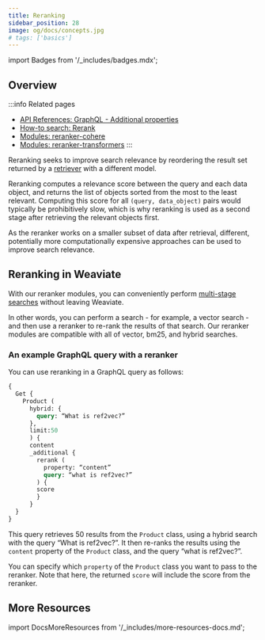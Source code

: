 ```yaml
---
title: Reranking
sidebar_position: 28
image: og/docs/concepts.jpg
# tags: ['basics']
---
```

import Badges from '/_includes/badges.mdx';

<Badges/>

## Overview

:::info Related pages
- [API References: GraphQL - Additional properties](../api/graphql/additional-properties.md#rerank)
- [How-to search: Rerank](../search/rerank.md)
- [Modules: reranker-cohere](../modules/retriever-vectorizer-modules/reranker-cohere.md)
- [Modules: reranker-transformers](../modules/retriever-vectorizer-modules/reranker-transformers.md)
:::

Reranking seeks to improve search relevance by reordering the result set returned by a [retriever](../modules/retriever-vectorizer-modules/index.md) with a different model.

Reranking computes a relevance score between the query and each data object, and returns the list of objects sorted from the most to the least relevant. Computing this score for all `(query, data_object)` pairs would typically be prohibitively slow, which is why reranking is used as a second stage after retrieving the relevant objects first.

As the reranker works on a smaller subset of data after retrieval, different, potentially more computationally expensive approaches can be used to improve search relevance.

## Reranking in Weaviate

With our reranker modules, you can conveniently perform [multi-stage searches](/blog/cross-encoders-as-reranker) without leaving Weaviate.

In other words, you can perform a search - for example, a vector search - and then use a reranker to re-rank the results of that search. Our reranker modules are compatible with all of vector, bm25, and hybrid searches.

### An example GraphQL query with a reranker

You can use reranking in a GraphQL query as follows:

```graphql
{
  Get {
    Product (
      hybrid: {
        query: “What is ref2vec?”
      },
      limit:50
      ) {
      content
      _additional {
        rerank (
          property: “content”
          query: “what is ref2vec?”
        ) {
        score
        }
      }
  }
}
```

This query retrieves 50 results from the `Product` class, using a hybrid search with the query “What is ref2vec?”. It then re-ranks the results using the `content` property of the `Product` class, and the query “what is ref2vec?”.

You can specify which `property` of the `Product` class you want to pass to the reranker. Note that here, the returned `score` will include the score from the reranker.

## More Resources

import DocsMoreResources from '/_includes/more-resources-docs.md';

<DocsMoreResources />

